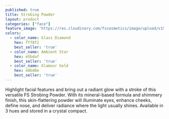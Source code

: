 ```yaml
---
published: true
title: Strobing Powder
layout: product
categories: ["face"]
feature_image: 'https://res.cloudinary.com/fscosmetics/image/upload/v1570529057/strobing-powder.jpg'
colors:
  - color_name: Glass Diamond
    hex: fff8f2
    best_seller: 'true'
  - color_name: Ambient Star
    hex: e5bdaf
    best_seller: 'true'
  - color_name: Glamour Gold
    hex: e8bd8e
    best_seller: 'true'
---
```

Highlight facial features and bring out a radiant glow with a stroke of this versatile FS Strobing Powder. With its mineral-based formula and shimmery finish, this skin-flattering powder will illuminate eyes, enhance cheeks, define nose, and deliver radiance where the light usually shines. Available in 3 hues and stored in a crystal compact.
